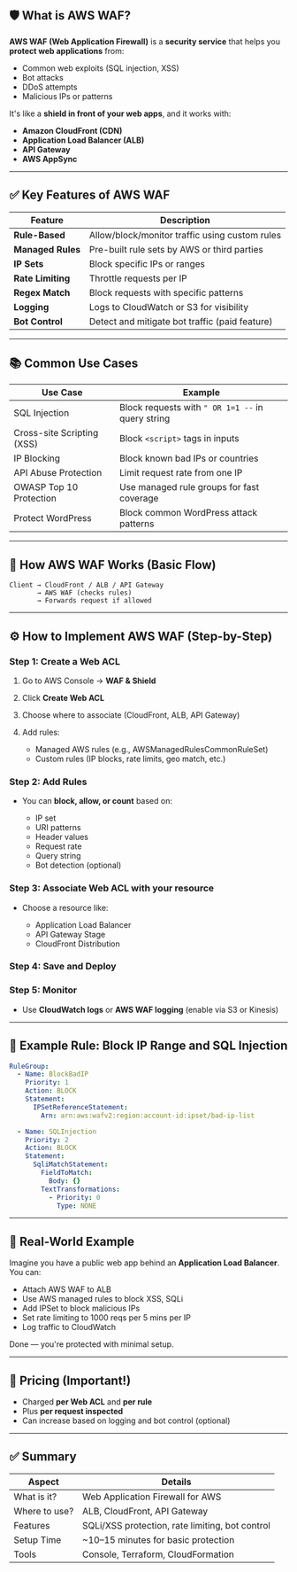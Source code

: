 

## 🛡️ What is AWS WAF?

**AWS WAF (Web Application Firewall)** is a **security service** that helps you **protect web applications** from:

* Common web exploits (SQL injection, XSS)
* Bot attacks
* DDoS attempts
* Malicious IPs or patterns

It's like a **shield in front of your web apps**, and it works with:

* **Amazon CloudFront (CDN)**
* **Application Load Balancer (ALB)**
* **API Gateway**
* **AWS AppSync**

---

## ✅ Key Features of AWS WAF

| Feature           | Description                                    |
| ----------------- | ---------------------------------------------- |
| **Rule-Based**    | Allow/block/monitor traffic using custom rules |
| **Managed Rules** | Pre-built rule sets by AWS or third parties    |
| **IP Sets**       | Block specific IPs or ranges                   |
| **Rate Limiting** | Throttle requests per IP                       |
| **Regex Match**   | Block requests with specific patterns          |
| **Logging**       | Logs to CloudWatch or S3 for visibility        |
| **Bot Control**   | Detect and mitigate bot traffic (paid feature) |

---

## 📚 Common Use Cases

| Use Case                   | Example                                           |
| -------------------------- | ------------------------------------------------- |
| SQL Injection              | Block requests with `" OR 1=1 --` in query string |
| Cross-site Scripting (XSS) | Block `<script>` tags in inputs                   |
| IP Blocking                | Block known bad IPs or countries                  |
| API Abuse Protection       | Limit request rate from one IP                    |
| OWASP Top 10 Protection    | Use managed rule groups for fast coverage         |
| Protect WordPress          | Block common WordPress attack patterns            |

---

## 🧩 How AWS WAF Works (Basic Flow)

```
Client → CloudFront / ALB / API Gateway
       → AWS WAF (checks rules)
       → Forwards request if allowed
```

---

## ⚙️ How to Implement AWS WAF (Step-by-Step)

### Step 1: Create a Web ACL

1. Go to AWS Console → **WAF & Shield**
2. Click **Create Web ACL**
3. Choose where to associate (CloudFront, ALB, API Gateway)
4. Add rules:

   * Managed AWS rules (e.g., AWSManagedRulesCommonRuleSet)
   * Custom rules (IP blocks, rate limits, geo match, etc.)

### Step 2: Add Rules

* You can **block, allow, or count** based on:

  * IP set
  * URI patterns
  * Header values
  * Request rate
  * Query string
  * Bot detection (optional)

### Step 3: Associate Web ACL with your resource

* Choose a resource like:

  * Application Load Balancer
  * API Gateway Stage
  * CloudFront Distribution

### Step 4: Save and Deploy

### Step 5: Monitor

* Use **CloudWatch logs** or **AWS WAF logging** (enable via S3 or Kinesis)

---

## 🔐 Example Rule: Block IP Range and SQL Injection

```yaml
RuleGroup:
  - Name: BlockBadIP
    Priority: 1
    Action: BLOCK
    Statement:
      IPSetReferenceStatement:
        Arn: arn:aws:wafv2:region:account-id:ipset/bad-ip-list

  - Name: SQLInjection
    Priority: 2
    Action: BLOCK
    Statement:
      SqliMatchStatement:
        FieldToMatch:
          Body: {}
        TextTransformations:
          - Priority: 0
            Type: NONE
```

---

## 🧠 Real-World Example

Imagine you have a public web app behind an **Application Load Balancer**. You can:

* Attach AWS WAF to ALB
* Use AWS managed rules to block XSS, SQLi
* Add IPSet to block malicious IPs
* Set rate limiting to 1000 reqs per 5 mins per IP
* Log traffic to CloudWatch

Done — you're protected with minimal setup.

---

## 📝 Pricing (Important!)

* Charged **per Web ACL** and **per rule**
* Plus **per request inspected**
* Can increase based on logging and bot control (optional)

---

## ✅ Summary

| Aspect        | Details                                         |
| ------------- | ----------------------------------------------- |
| What is it?   | Web Application Firewall for AWS                |
| Where to use? | ALB, CloudFront, API Gateway                    |
| Features      | SQLi/XSS protection, rate limiting, bot control |
| Setup Time    | \~10–15 minutes for basic protection            |
| Tools         | Console, Terraform, CloudFormation              |


